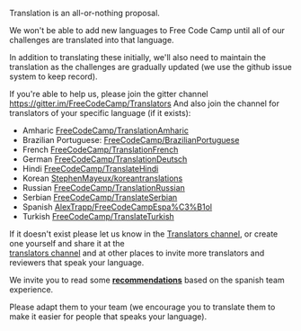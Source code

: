 Translation is an all-or-nothing proposal.

We won't be able to add new languages to Free Code Camp until all of our 
challenges are translated into that language.

In addition to translating these initially, we'll also need to maintain 
the translation as the challenges are gradually updated (we use the 
github issue system to keep record).  

If you're able to help us, please join the gitter channel 
https://gitter.im/FreeCodeCamp/Translators 
And also join the channel for translators of your specific language 
(if it exists):

* Amharic [FreeCodeCamp/TranslationAmharic](https://gitter.im/FreeCodeCamp/TranslationAmharic)
* Brazilian Portuguese: [FreeCodeCamp/BrazilianPortuguese](https://gitter.im/FreeCodeCamp/BrazilianPortuguese)
* French [FreeCodeCamp/TranslationFrench](https://gitter.im/FreeCodeCamp/TranslationFrench)
* German [FreeCodeCamp/TranslationDeutsch](https://gitter.im/FreeCodeCamp/TranslationDeutsch)
* Hindi [FreeCodeCamp/TranslateHindi](https://gitter.im/FreeCodeCamp/TranslateHindi)
* Korean [StephenMayeux/koreantranslations](https://gitter.im/StephenMayeux/koreantranslations)
* Russian [FreeCodeCamp/TranslationRussian](https://gitter.im/FreeCodeCamp/TranslationRussian)
* Serbian [FreeCodeCamp/TranslateSerbian](https://gitter.im/FreeCodeCamp/TranslateSerbian)
* Spanish [AlexTrapp/FreeCodeCampEspa%C3%B1ol](https://gitter.im/AlexTrapp/FreeCodeCampEspa%C3%B1ol)
* Turkish [FreeCodeCamp/TranslateTurkish](https://gitter.im/FreeCodeCamp/TranslateTurkish)

If it doesn't exist please let us know in the 
[Translators channel](https://gitter.im/FreeCodeCamp/Translators), 
or create one yourself and share it at the  
[translators channel](https://gitter.im/FreeCodeCamp/Translators) 
and at other places to invite more translators and reviewers that speak your 
language.  

We invite you to read some [**recommendations**](https://github.com/vtamara/fcc_trad/blob/master/Recomendaciones.EN.md) based on the spanish team experience.

Please adapt them to your team (we encourage you to translate them to make 
it easier for people that speaks your language).
